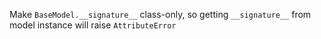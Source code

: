 Make `BaseModel.__signature__` class-only, so getting `__signature__` from model instance will raise `AttributeError`